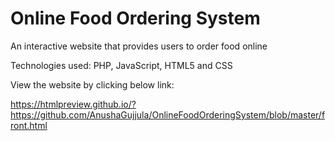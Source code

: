 # Online Food Ordering System

An interactive website that provides users to order food online

Technologies used: PHP, JavaScript, HTML5 and CSS

View the website by clicking below link:

https://htmlpreview.github.io/?https://github.com/AnushaGujjula/OnlineFoodOrderingSystem/blob/master/front.html
